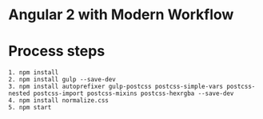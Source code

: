 # Angular 2 with Modern Workflow

# Process steps

    1. npm install
    2. npm install gulp --save-dev
    3. npm install autoprefixer gulp-postcss postcss-simple-vars postcss-nested postcss-import postcss-mixins postcss-hexrgba --save-dev
    4. npm install normalize.css
    5. npm start